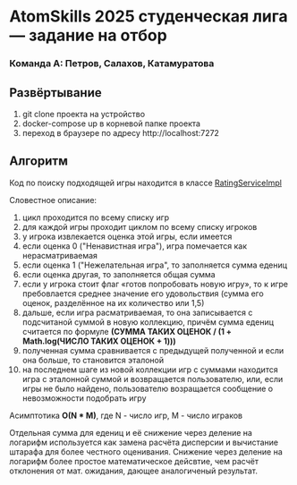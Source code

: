 # AtomSkills 2025 студенческая лига — задание на отбор
### Команда А: Петров, Салахов, Катамуратова


## Развёртывание
1. git clone проекта на устройство
2. docker-compose up в корневой папке проекта
3. переход в браузере по адресу http://localhost:7272


## Алгоритм
Код по поиску подходящей игры находится в классе [RatingServiceImpl](backend/src/main/java/ru/mephi/atomSkills25/commandA/choiceGame/services/impl/RatingServiceImpl.java) 

Словестное описание: 
1. цикл проходится по всему списку игр
2. для каждой игры проходит циклом по всему списку игроков 
3. у игрока извлекается оценка этой игры, если имеется
4. если оценка 0 ("Ненавистная игра"), игра помечается как нерасматриваемая 
5. если оценка 1 ("Нежелательная игра", то заполняется сумма едениц
6. если оценка другая, то заполняется общая сумма
7. если у игрока стоит флаг «готов попробовать
   новую игру», то к игре пребовлается среднее значение его удовольствия (сумма его оценок, разделённое на их количество или 1,5)
8. дальше, если игра расматриваемая, то она записывается с подсчитаной суммой в новую коллекцию, причём сумма едениц считается по формуле **(СУММА ТАКИХ ОЦЕНОК / (1 + Math.log(ЧИСЛО ТАКИХ ОЦЕНОК + 1)))**
9. полученная сумма сравнивается с предыдущей полученной и если она больше, то становится эталоной
10. на последнем шаге из новой коллекции игр с суммами находится игра с эталонной суммой и возвращается пользователю, или, если игры не было найдено, пользователю возращается сообщение о невозможности подобрать игру

Асимптотика **O(N * M)**, где N - число игр, M - число играков

Отдельная сумма для едениц и её снижение через деление на логарифм используется как замена расчёта дисперсии и вычистание штарафа для более честного оценивания. 
Снижение через деление на логарифм более простое математическое дейсвтие, чем расчёт отклонения от мат. ожидания, дающее аналогиченый результат.